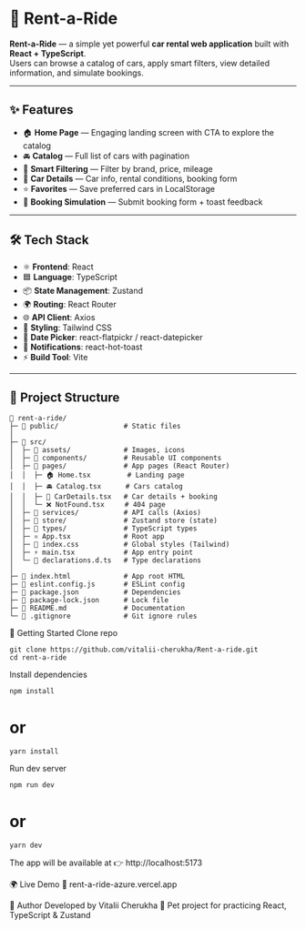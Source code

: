 # 🚗 Rent-a-Ride

**Rent-a-Ride** — a simple yet powerful **car rental web application** built with **React + TypeScript**.  
Users can browse a catalog of cars, apply smart filters, view detailed information, and simulate bookings.  

---

## ✨ Features

- 🏠 **Home Page** — Engaging landing screen with CTA to explore the catalog  
- 🚘 **Catalog** — Full list of cars with pagination  
- 🎯 **Smart Filtering** — Filter by brand, price, mileage  
- 📄 **Car Details** — Car info, rental conditions, booking form  
- ⭐ **Favorites** — Save preferred cars in LocalStorage  
- 📅 **Booking Simulation** — Submit booking form + toast feedback  

---

## 🛠️ Tech Stack

- ⚛️ **Frontend**: React  
- 🟦 **Language**: TypeScript  
- 📦 **State Management**: Zustand  
- 🌍 **Routing**: React Router  
- 🌐 **API Client**: Axios  
- 🎨 **Styling**: Tailwind CSS  
- 📅 **Date Picker**: react-flatpickr / react-datepicker  
- 🔔 **Notifications**: react-hot-toast  
- ⚡ **Build Tool**: Vite  

---

## 📂 Project Structure

```plaintext
📁 rent-a-ride/
├─ 📁 public/                # Static files
│
├─ 📁 src/
│  ├─ 📁 assets/             # Images, icons
│  ├─ 📁 components/         # Reusable UI components
│  ├─ 📁 pages/              # App pages (React Router)
│  │  ├─ 🏠 Home.tsx         # Landing page
│  │  ├─ 🚘 Catalog.tsx      # Cars catalog
│  │  ├─ 📄 CarDetails.tsx   # Car details + booking
│  │  └─ ❌ NotFound.tsx     # 404 page
│  ├─ 📁 services/           # API calls (Axios)
│  ├─ 📁 store/              # Zustand store (state)
│  ├─ 📁 types/              # TypeScript types
│  ├─ ⚛️ App.tsx             # Root app
│  ├─ 🎨 index.css           # Global styles (Tailwind)
│  ├─ ⚡ main.tsx            # App entry point
│  └─ 📄 declarations.d.ts   # Type declarations
│
├─ 📄 index.html             # App root HTML
├─ 📄 eslint.config.js       # ESLint config
├─ 📄 package.json           # Dependencies
├─ 📄 package-lock.json      # Lock file
├─ 📄 README.md              # Documentation
└─ 📄 .gitignore             # Git ignore rules
```
🚀 Getting Started
Clone repo
```
git clone https://github.com/vitalii-cherukha/Rent-a-ride.git
cd rent-a-ride
```
Install dependencies
```
npm install
```
# or
```
yarn install
```

Run dev server

```
npm run dev
```
# or
```
yarn dev
```
The app will be available at 👉 http://localhost:5173

🌍 Live Demo
🔗 rent-a-ride-azure.vercel.app

👤 Author
Developed by Vitalii Cherukha 🚀
Pet project for practicing React, TypeScript & Zustand
